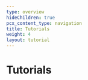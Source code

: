 ```yaml
---
type: overview
hideChildren: true
pcx_content_type: navigation
title: Tutorials
weight: 4
layout: tutorial
---
```


# Tutorials

